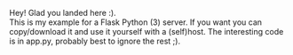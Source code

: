 Hey! Glad you landed here :).<br> This is my example for a Flask Python (3) server. If you want you can copy/download it and use it yourself with a (self)host. The interesting code is in app.py, probably best to ignore the rest ;).
